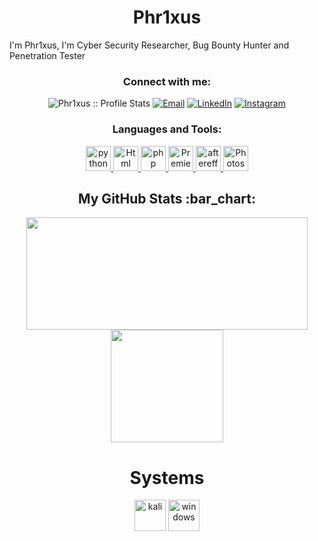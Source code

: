 <h1 align="center">Phr1xus</h3>

I'm Phr1xus, I'm Cyber Security Researcher, Bug Bounty Hunter and Penetration Tester

<h3 align="center">Connect with me:</h3>

<p align="center">
<img src="https://komarev.com/ghpvc/?username=Phr1xus&color=green" alt="Phr1xus :: Profile Stats"></a>
<a href="mailto:Phr1xus@riseup.net"><img alt="Email" src="https://img.shields.io/badge/Email-Phr1xus@riseup.net-blue?style=flat&logo=gmail"></a>
<a href="https://linkedin.com/in/Phr1xus/" target="_blank"><img alt="LinkedIn" src="https://img.shields.io/badge/LinkedIn-@Phr1xus-blue?style=flat&logo=linkedin"></a>
<a href="https://www.instagram.com/ahmettark48/"><img alt="Instagram" src="https://img.shields.io/badge/Instagram-ahmettark48-black?style=flat&logo=instagram"></a>
</p>

<h3 align="center">Languages and Tools:</h3>
<p align="center"> <a href="https://www.python.org/" target="_blank"> <img src="https://cdn-icons-png.flaticon.com/512/2570/2570575.png" alt="python" width="40" height="40"/> </a> <a href="https://www.w3schools.com/" target="_blank"> <img src="https://cdn-icons-png.flaticon.com/512/5968/5968267.png" alt="Html" width="40" height="40"/> </a> <a href="https://www.php.net/" target="_blank"> <img src="https://cdn-icons-png.flaticon.com/512/528/528261.png" alt="php" width="40" height="40"/> </a> <a href="https://www.adobe.com/tr/products/premiere.html" target="_blank"> <img src="https://cdn-icons-png.flaticon.com/512/5611/5611084.png" alt="Premiere" width="40" height="40"/> </a><a href="https://www.adobe.com/tr/products/aftereffects.html" target="_blank"> <img src="https://cdn-icons-png.flaticon.com/512/5968/5968428.png" alt="aftereffects" width="40" height="40"/> </a> <a href="https://www.adobe.com/tr/products/photoshop.html" target="_blank"> <img src="https://cdn-icons-png.flaticon.com/512/5968/5968520.png" alt="Photoshop" width="40" height="40"/> </a> </p>


<h2 align="center">My GitHub Stats :bar_chart:</h2>
<p align="center">
  <img src="https://github-readme-stats.vercel.app/api?username=Phr1xus&show_icons=true&line_height=27&count_private=true&title_color=ffffff&text_color=c9cacc&icon_color=2bbc8a&bg_color=1d1f21" width="450" height="180">
  <img src="https://github-readme-stats.vercel.app/api/top-langs/?username=Phr1xus&hide=c,html&title_color=ffffff&text_color=c9cacc&icon_color=2bbc8a&bg_color=1d1f21&langs_count=3" height="180">
  
</p>

<h1 align="center">Systems</h3>

<p align="center">
      <img src="https://img.shields.io/badge/-Kali%20Linux-181717?style=flat-square&logo=kali-linux" alt="kali" height="50px"/>
      <img src="https://img.shields.io/badge/-Windows%2011-181717?style=flat-square&logo=windows-11" alt="windows" height="50px"/>
</p>
